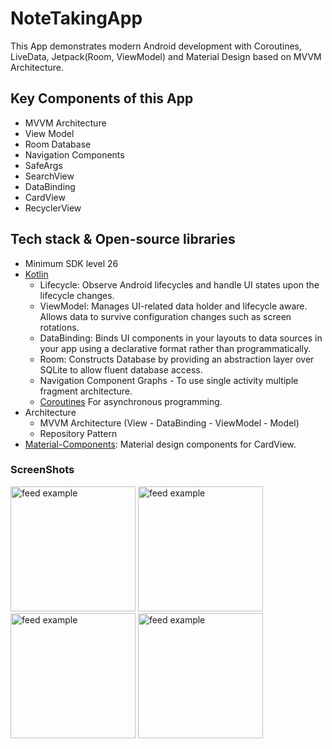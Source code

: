 # NoteTakingApp 

This App demonstrates modern Android development with Coroutines, LiveData, Jetpack(Room, ViewModel) and Material Design based on MVVM Architecture.


## Key Components of this App
* MVVM Architecture
* View Model
* Room Database
* Navigation Components
* SafeArgs
* SearchView
* DataBinding
* CardView
* RecyclerView

## Tech stack & Open-source libraries
- Minimum SDK level 26
- [Kotlin](https://kotlinlang.org/)
  - Lifecycle: Observe Android lifecycles and handle UI states upon the lifecycle changes.
  - ViewModel: Manages UI-related data holder and lifecycle aware. Allows data to survive configuration changes such as screen rotations.
  - DataBinding: Binds UI components in your layouts to data sources in your app using a declarative format rather than programmatically.
  - Room: Constructs Database by providing an abstraction layer over SQLite to allow fluent database access.
  - Navigation Component Graphs - To use single activity multiple fragment architecture.
  - [Coroutines](https://github.com/Kotlin/kotlinx.coroutines) For asynchronous programming.
- Architecture
  - MVVM Architecture (View - DataBinding - ViewModel - Model)
  - Repository Pattern
- [Material-Components](https://github.com/material-components/material-components-android): Material design components for CardView.

### ScreenShots

<p>
  <img src="https://github.com/chikuiui/Notes-App/assets/97896257/7c091875-edf9-49fb-90f0-aa142d85ab34.png" alt="feed example" width = "200" >  
  <img src="https://github.com/chikuiui/Notes-App/assets/97896257/bd3c6cfc-feb6-4f7d-b4c4-20331d6e6b13.png" alt="feed example" width = "200" >   
  <img src="https://github.com/chikuiui/Notes-App/assets/97896257/987481af-7e9f-4779-aee3-4640b5a03a5a.png" alt="feed example" width = "200" >  
  <img src="https://github.com/chikuiui/Notes-App/assets/97896257/0a5682d1-3e8e-408c-9807-3d1b363cf5cf.png" alt="feed example" width = "200" >    
  
</p>
